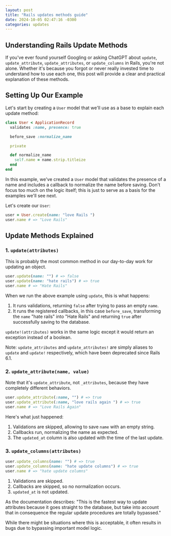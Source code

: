 ```yaml
---
layout: post
title: "Rails updates methods guide"
date: 2024-10-05 02:47:16 -0300
categories: updates
---
```


## Understanding Rails Update Methods

If you've ever found yourself Googling or asking ChatGPT about `update`, `update_attribute`, `update_attributes`, or `update_columns` in Rails, you're not alone. Whether it's because you forgot or never really invested time to understand how to use each one, this post will provide a clear and practical explanation of these methods.

## Setting Up Our Example

Let's start by creating a `User` model that we'll use as a base to explain each update method:

```ruby
class User < ApplicationRecord
  validates :name, presence: true

  before_save :normalize_name

  private

  def normalize_name
    self.name = name.strip.titleize
  end
end
```

In this example, we've created a `User` model that validates the presence of a name and includes a callback to normalize the name before saving. Don't focus too much on the logic itself; this is just to serve as a basis for the examples we'll see next.

Let's create our `User`:

```ruby
user = User.create(name: "love Rails ")
user.name # => "Love Rails"
```

## Update Methods Explained

### 1. `update(attributes)`

This is probably the most common method in our day-to-day work for updating an object.

```ruby
user.update(name: "") # => false
user.update(name: "hate rails") # => true
user.name # => "Hate Rails"
```

When we run the above example using `update`, this is what happens:
1. It runs validations, returning `false` after trying to pass an empty `name`.
2. It runs the registered callbacks, in this case `before_save`, transforming the `name` "hate rails" into "Hate Rails" and returning `true` after successfully saving to the database.

`update!(attributes)` works in the same logic except it would return an exception instead of a boolean.

Note: `update_attributes` and `update_attributes!` are simply aliases to `update` and `update!` respectively, which have been deprecated since Rails 6.1.

### 2. `update_attribute(name, value)`

Note that it's `update_attribute`, not `_attributes`, because they have completely different behaviors.

```ruby
user.update_attribute(:name, "") # => true
user.update_attribute(:name, "love rails again ") # => true
user.name # => "Love Rails Again"
```

Here's what just happened:
1. Validations are skipped, allowing to save `name` with an empty string.
2. Callbacks run, normalizing the name as expected.
3. The `updated_at` column is also updated with the time of the last update.

### 3. `update_columns(attributes)`

```ruby
user.update_columns(name: "") # => true
user.update_columns(name: "hate update columns") # => true
user.name # => "hate update columns"
```

1. Validations are skipped.
2. Callbacks are skipped, so no normalization occurs.
3. `updated_at` is not updated.

As the documentation describes: "This is the fastest way to update attributes because it goes straight to the database, but take into account that in consequence the regular update procedures are totally bypassed."

While there might be situations where this is acceptable, it often results in bugs due to bypassing important model logic.

